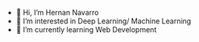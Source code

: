 - 👋 Hi, I’m Hernan Navarro
- 👀 I’m interested in Deep Learning/ Machine Learning
- 🌱 I’m currently learning Web Development

<!---
Navarr17/Navarr17 is a ✨ special ✨ repository because its `README.md` (this file) appears on your GitHub profile.
You can click the Preview link to take a look at your changes.
--->
